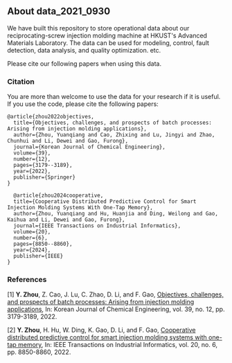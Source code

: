 ## About data_2021_0930

We have built this repository to store operational data about our reciprocating-screw injection molding machine at HKUST's Advanced Materials Laboratory.
The data can be used for modeling, control, fault detection, data analysis, and quality optimization. etc. 

Please cite our following papers when using this data. 

### Citation
You are more than welcome to use the data for your research if it is useful. If you use the code, please cite the following papers:

    @article{zhou2022objectives,
      title={Objectives, challenges, and prospects of batch processes: Arising from injection molding applications},
      author={Zhou, Yuanqiang and Cao, Zhixing and Lu, Jingyi and Zhao, Chunhui and Li, Dewei and Gao, Furong},
      journal={Korean Journal of Chemical Engineering},
      volume={39},
      number={12},
      pages={3179--3189},
      year={2022},
      publisher={Springer}
    }

      @article{zhou2024cooperative,
      title={Cooperative Distributed Predictive Control for Smart Injection Molding Systems With One-Tap Memory},
      author={Zhou, Yuanqiang and Hu, Huanjia and Ding, Weilong and Gao, Kaihua and Li, Dewei and Gao, Furong},
      journal={IEEE Transactions on Industrial Informatics},
      volume={20},
      number={6},
      pages={8850--8860},
      year={2024},
      publisher={IEEE}
    }

### References
[1] **Y. Zhou**, Z. Cao, J. Lu, C. Zhao, D. Li, and F. Gao, [Objectives, challenges, and prospects of batch processes: Arising from injection molding applications](https://doi.org/10.1007/s11814-022-1294-x), In: Korean Journal of Chemical Engineering, vol. 39, no. 12, pp. 3179-3189, 2022.

[2] **Y. Zhou**, H. Hu, W. Ding, K. Gao, D. Li, and F. Gao, [Cooperative distributed predictive control for smart injection molding systems with one-tap memory](https://doi.org/10.1109/TII.2024.3378838), In: IEEE Transactions on Industrial Informatics, vol. 20, no. 6, pp. 8850-8860, 2022.

